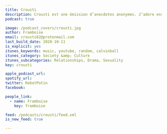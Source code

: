 ```yaml
---
title: Crousti
description: Crousti est une émission d’anecdotes anonymes. J’adore enregistrer vos aventures piteuses, tragiques ou croustillantes. Si m’en raconter vous intéresse, contactez-moi ;)
podcast: true

image: /podcast_covers/crousti.jpg
author: Framboise
email: crousti62@protonmail.com
last_build_date: 2020-10-11
is_explicit: yes
itunes_keywords: music, youtube, random, calvinball
itunes_category: Society &amp; Culture
itunes_subcategories: Relationships, Drama, Sexuality
key: crousti

apple_podcast_url: 
spotify_url: 
twitter: RobotPotin
facebook:

people_link: 
  - name: Framboise
    key: framboise

feed: /podcasts/crousti/feed.xml
is_new_feed: true

---
```


<Podcast/>

